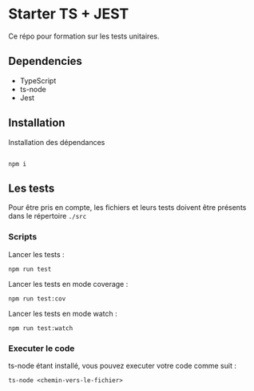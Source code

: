# Starter TS + JEST

Ce répo pour formation sur les tests unitaires.

## Dependencies

- TypeScript
- ts-node
- Jest

## Installation

Installation des dépendances

```shell

npm i

```

## Les tests

Pour être pris en compte, les fichiers et leurs tests doivent être présents dans le répertoire `./src`

### Scripts

Lancer les tests :

```shell
npm run test
```

Lancer les tests en mode coverage :

```shell
npm run test:cov
```

Lancer les tests en mode watch :

```shell
npm run test:watch
```

### Executer le code

ts-node étant installé, vous pouvez executer votre code comme suit :

```shell
ts-node <chemin-vers-le-fichier>
```
